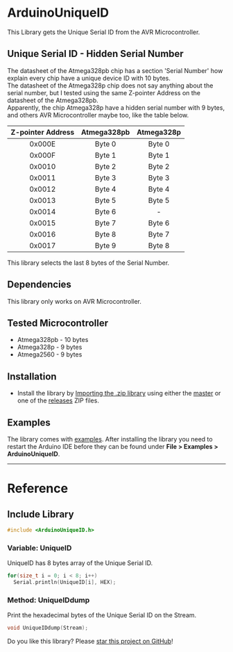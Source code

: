 # ArduinoUniqueID

This Library gets the Unique Serial ID from the AVR Microcontroller.

## Unique Serial ID - Hidden Serial Number

The datasheet of the Atmega328pb chip has a section 'Serial Number' how explain every chip have a unique device ID with 10 bytes. <br/>
The datasheet of the Atmega328p chip does not say anything about the serial number, but I tested using the same Z-pointer Address on the datasheet of the Atmega328pb. <br/>
Apparently, the chip Atmega328p have a hidden serial number with 9 bytes, and others AVR Microcontroller maybe too, like the table below. <br/>

| Z-pointer Address | Atmega328pb | Atmega328p |
| :-------: | :------: | :------:|
| 0x000E | Byte 0 | Byte 0 |
| 0x000F | Byte 1 | Byte 1 |
| 0x0010 | Byte 2 | Byte 2 |
| 0x0011 | Byte 3 | Byte 3 |
| 0x0012 | Byte 4 | Byte 4 |
| 0x0013 | Byte 5 | Byte 5 |
| 0x0014 | Byte 6 | - |
| 0x0015 | Byte 7 | Byte 6 |
| 0x0016 | Byte 8 | Byte 7 |
| 0x0017 | Byte 9 | Byte 8 |

This library selects the last 8 bytes of the Serial Number. <br/>

## Dependencies

This library only works on AVR Microcontroller.

## Tested Microcontroller

* Atmega328pb - 10 bytes
* Atmega328p - 9 bytes
* Atmega2560 - 9 bytes

## Installation

* Install the library by [Importing the .zip library](https://www.arduino.cc/en/Guide/Libraries#toc4) using either the [master](https://github.com/ricaun/ArduinoUniqueID/archive/master.zip) or one of the [releases](https://github.com/ricaun/ArduinoUniqueID/releases) ZIP files.

## Examples

The library comes with [examples](examples). After installing the library you need to restart the Arduino IDE before they can be found under **File > Examples > ArduinoUniqueID**.

---

# Reference

## Include Library

```c
#include <ArduinoUniqueID.h>
```

### Variable: UniqueID

UniqueID has 8 bytes array of the Unique Serial ID.

```c
for(size_t i = 0; i < 8; i++)
  Serial.println(UniqueID[i], HEX);
```

### Method: UniqueIDdump

Print the hexadecimal bytes of the Unique Serial ID on the Stream.

```c
void UniqueIDdump(Stream);
```

Do you like this library? Please [star this project on GitHub](https://github.com/ricaun/ArduinoUniqueID/stargazers)!
